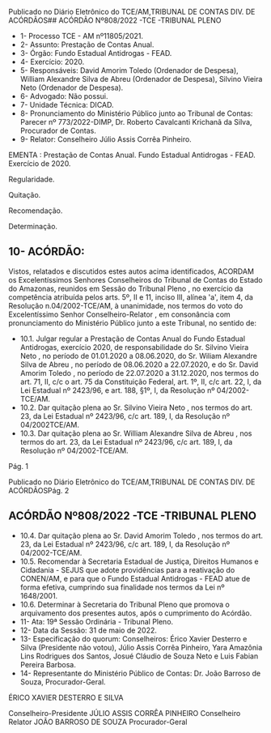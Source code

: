 Publicado  no  Diário  Eletrônico do TCE/AM,TRIBUNAL DE CONTAS DIV. DE ACÓRDÃOS## ACÓRDÃO Nº808/2022 -TCE -TRIBUNAL PLENO

- 1- Processo TCE - AM nº11805/2021.
- 2- Assunto: Prestação de Contas Anual.
- 3- Órgão: Fundo Estadual Antidrogas - FEAD.
- 4- Exercício: 2020.
- 5- Responsáveis: David  Amorim  Toledo  (Ordenador  de  Despesa),  William  Alexandre Silva de Abreu (Ordenador de Despesa), Silvino Vieira Neto (Ordenador de Despesa).
- 6- Advogado: Não possui.
- 7- Unidade Técnica: DICAD.
- 8- Pronunciamento  do  Ministério  Público  junto  ao  Tribunal  de  Contas: Parecer  nº 773/2022-DIMP, Dr. Roberto Cavalcanti Krichanã da Silva, Procurador de Contas.
- 9- Relator: Conselheiro Júlio Assis Corrêa Pinheiro.

EMENTA : Prestação de Contas Anual. Fundo Estadual Antidrogas - FEAD. Exercício de 2020.

Regularidade.

Quitação.

Recomendação.

Determinação.

## 10-  ACÓRDÃO:

Vistos, relatados e discutidos estes autos acima identificados, ACORDAM os Excelentíssimos Senhores Conselheiros do Tribunal de Contas do Estado do Amazonas, reunidos em Sessão do Tribunal Pleno , no exercício da competência atribuída pelos arts. 5º, II e 11, inciso III, alínea 'a', item 4, da Resolução n.04/2002-TCE/AM, à unanimidade, nos termos do voto do Excelentíssimo Senhor Conselheiro-Relator , em consonância com pronunciamento do Ministério Público junto a este Tribunal, no sentido de:

- 10.1. Julgar  regular a  Prestação  de  Contas  Anual  do  Fundo  Estadual Antidrogas, exercício 2020, de responsabilidade do Sr. Silvino Vieira Neto , no período de 01.01.2020 a 08.06.2020, do Sr. Wiliam Alexandre Silva de Abreu , no período de 08.06.2020 a 22.07.2020, e do Sr. David Amorim Toledo , no período de 22.07.2020 a 31.12.2020, nos termos do art. 71, II, c/c o art. 75 da Constituição Federal, art. 1º, II, c/c  art.  22,  I,  da  Lei  Estadual  nº  2423/96,  e  art.  188,  §1º,  I,  da Resolução nº 04/2002-TCE/AM.
- 10.2. Dar quitação plena ao Sr. Silvino Vieira Neto , nos termos do art. 23, da Lei Estadual nº 2423/96, c/c art. 189, I, da Resolução nº 04/2002TCE/AM.
- 10.3. Dar  quitação plena  ao Sr.  William  Alexandre  Silva  de  Abreu , nos termos  do  art.  23,  da  Lei  Estadual  nº  2423/96,  c/c  art.  189,  I,  da Resolução nº 04/2002-TCE/AM.

Pág. 1

Publicado  no  Diário  Eletrônico do TCE/AM,TRIBUNAL DE CONTAS DIV. DE ACÓRDÃOSPág. 2

## ACÓRDÃO Nº808/2022 -TCE -TRIBUNAL PLENO

- 10.4. Dar quitação plena ao Sr. David Amorim Toledo , nos termos do art. 23,  da  Lei  Estadual  nº  2423/96,  c/c  art.  189,  I,  da  Resolução  nº 04/2002-TCE/AM.
- 10.5. Recomendar à  Secretaria  Estadual  de  Justiça,  Direitos  Humanos  e Cidadania  -  SEJUS que  adote  providências  para  a  reativação  do CONEN/AM, e para que o Fundo Estadual Antidrogas - FEAD atue de forma efetiva, cumprindo sua finalidade nos termos da Lei nº 1648/2001.
- 10.6. Determinar à Secretaria do Tribunal Pleno que promova o arquivamento dos presentes autos, após o cumprimento do Acórdão.
- 11-  Ata: 19ª Sessão Ordinária - Tribunal Pleno.
- 12-  Data da Sessão: 31 de maio de 2022.
- 13-  Especificação do quorum: Conselheiros: Érico Xavier Desterro e Silva (Presidente não votou),  Júlio  Assis  Corrêa  Pinheiro,  Yara  Amazônia  Lins  Rodrigues  dos  Santos, Josué Cláudio de Souza Neto e Luis Fabian Pereira Barbosa.
- 14-  Representante  do  Ministério  Público  de  Contas: Dr.  João  Barroso  de  Souza, Procurador-Geral.

ÉRICO XAVIER DESTERRO E SILVA

Conselheiro-Presidente JÚLIO ASSIS CORRÊA PINHEIRO Conselheiro Relator JOÃO BARROSO DE SOUZA Procurador-Geral